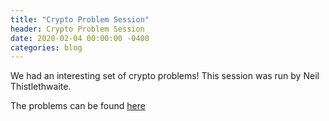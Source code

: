 ```yaml
---
title: "Crypto Problem Session"
header: Crypto Problem Session
date: 2020-02-04 00:00:00 -0400
categories: blog
---
```


We had an interesting set of crypto problems! This session was run by
Neil Thistlethwaite.

The problems can be found <a href = "files/s2020-Cryptography_Problem_Session.pdf">here</a>